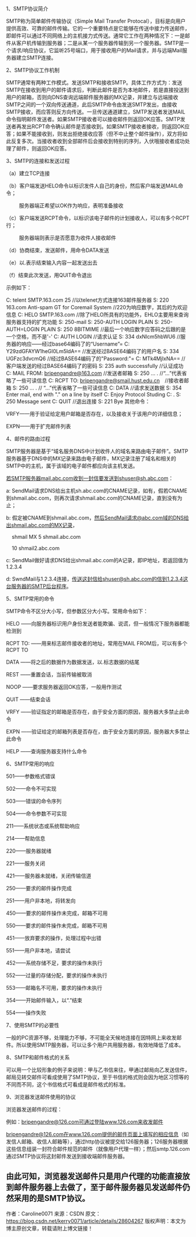 1、SMTP协议简介

SMTP称为简单邮件传输协议（Simple Mail Transfer Protocal），目标是向用户提供高效、可靠的邮件传输。它的一个重要特点是它能够在传送中接力传送邮件，即邮件可以通过不同网络上的主机接力式传送。通常它工作在两种情况下：一是邮件从客户机传输到服务器；二是从某一个服务器传输到另一个服务器。SMTP是一个请求/响应协议，它监听25号端口，用于接收用户的Mail请求，并与远端Mail服务器建立SMTP连接。

2、SMTP协议工作机制

SMTP通常有两种工作模式。发送SMTP和接收SMTP。具体工作方式为：发送SMTP在接收到用户的邮件请求后，判断此邮件是否为本地邮件，若是直接投送到用户的邮箱，否则向DNS查询远端邮件服务器的MX记录，并建立与远端接收SMTP之间的一个双向传送通道，此后SMTP命令由发送SMTP发出，由接收SMTP接收，而应答则反方向传送。一旦传送通道建立，SMTP发送者发送MAIL命令指明邮件发送者。如果SMTP接收者可以接收邮件则返回OK应答。SMTP发送者再发出RCPT命令确认邮件是否接收到。如果SMTP接收者接收，则返回OK应答；如果不能接收到，则发出拒绝接收应答（但不中止整个邮件操作），双方将如此反复多次。当接收者收到全部邮件后会接收到特别的序列，入伏哦接收者成功处理了邮件，则返回OK应答。

3、SMTP的连接和发送过程

（a）建立TCP连接

（b）客户端发送HELO命令以标识发件人自己的身份，然后客户端发送MAIL命令；

         服务器端正希望以OK作为响应，表明准备接收

（c）客户端发送RCPT命令，以标识该电子邮件的计划接收人，可以有多个RCPT行；

         服务器端则表示是否愿意为收件人接收邮件

（d）协商结束，发送邮件，用命令DATA发送

（e）以.表示结束输入内容一起发送出去

（f）结束此次发送，用QUIT命令退出

示例如下：


C: telent SMTP.163.com 25  //以telenet方式连接163邮件服务器
S: 220 163.com Anti-spam GT for Coremail System //220为响应数字，其后的为欢迎信息
C: HELO SMTP.163.com //除了HELO所具有的功能外，EHLO主要用来查询服务器支持的扩充功能 
S: 250-mail
S: 250-AUTH LOGIN PLAIN
S: 250-AUTH=LOGIN PLAIN
S: 250 8BITMIME //最后一个响应数字应答码之后跟的是一个空格，而不是'-' 
C: AUTH LOGIN   //请求认证
S: 334 dxNlcm5hbWU6  //服务器的响应——经过base64编码了的“Username”=
C: Y29zdGFAYW1heGl0Lm5ldA==  //发送经过BASE64编码了的用户名
S: 334 UGFzc3dvcmQ6  //经过BASE64编码了的"Password:"=
C: MTk4MjIxNA==  //客户端发送的经过BASE64编码了的密码
S: 235 auth successfully  //认证成功 
C: MAIL FROM: bripengandre@163.com  //发送者邮箱
S: 250 … .  //“…”代表省略了一些可读信息
C: RCPT TO: bripengandre@smail.hust.edu.cn　//接收者邮箱
S: 250 … .    // “…”代表省略了一些可读信息
C: DATA //请求发送数据
S: 354 Enter mail, end with "." on a line by itself
C: Enjoy Protocol Studing
C: .
S: 250 Message sent
C: QUIT //退出连接 
S: 221 Bye
其他命令：

VRFY——用于验证给定用户邮箱是否存在，以及接收关于该用户的详细信息；

EXPN——用于扩充邮件列表

4、邮件的路由过程

SMTP服务器是基于“域名服务DNS中计划收件人的域名来路由电子邮件”。SMTP服务器基于DNS中的MX记录来路由电子邮件，MX记录注册了域名和相关的SMTP中的主机，属于该域的电子邮件都应向该主机发送。

若SMTP服务器mail.abc.com收到一封信要发送到shuser@sh.abc.com：

a: SendMail请求DNS给出主机sh.abc.com的CNAME记录，如有，假若CNAME到shmail.abc.com，则再次请求shmail.abc.com的CNAME记录，直到没有为止；

b: 假定被CNAME到shmail.abc.com，然后SendMail请求@abc.com域的DNS给出shmail.abc.com的MX记录，

    shmail MX 5 shmail.abc.com

    10 shmail2.abc.com

c: SendMail做好请求DNS给出shmail.abc.com的A记录，即IP地址，若返回值为1.2.3.4

d: SwndMail与1.2.3.4连接，传送这封信给shuser@sh.abc.com的信到1.2.3.4这台服务器的SMTP后台程序。

5、SMTP常用的命令

SMTP命令不区分大小写，但参数区分大小写。常用命令如下：

HELO <domain> <CRLF>——向服务器标识用户身份发送者能欺骗、说谎，但一般情况下服务器都能检测到

RCPT TO: <forward-path> <CRLF>——<forward-path>用来标志邮件接收者的地址，常用在MAIL FROM后，可以有多个RCPT TO

DATA <CRLF>——将之后的数据作为数据发送，以<CRLF>.<CRLF>标志数据的结尾

REST <CRLF>——重置会话，当前传输被取消

NOOP <CRLF>——要求服务器返回OK应答，一般用作测试

QUIT <CRLF>——结束会话

VRFY <string> <CRLF>——验证指定的邮箱是否存在，由于安全方面的原因，服务器大多禁止此命令

EXPN <string> <CRLF>——验证给定的邮箱列表是否存在，由于安全方面的原因，服务器大多禁止此命令

HELP <CRLF>——查询服务器支持什么命令

6、SMTP常用的响应

501——参数格式错误

502——命令不可实现

503——错误的命令序列

504——命令参数不可实现

211——系统状态或系统帮助响应

214——帮助信息

220<domain>——服务器就绪

221<domain>——服务关闭

421<domain>——服务器未就绪，关闭传输信道

250——要求的邮件操作完成

251——用户非本地，将转发向<forward-path>

450——要求的邮件操作未完成，邮箱不可用

550——要求的邮件操作未完成，邮箱不可用

451——放弃要求的操作，处理过程中出错

551——用户非本地，请尝试<forward-path>

452——系统存储不足，要求的操作未执行

552——过量的存储分配，要求的操作未执行

553——邮箱名不可用，要求的操作未执行

354——开始邮件输入，以“.”结束

554——操作失败

7、使用SMTP的必要性

一般的PC资源不够，处理能力不够，不可能全天候地连接在因特网上来收发邮件。所以使用SMTP服务器，可以让多个用户共用服务器，有效地降低了成本。

8、SMTP和邮件格式的关系

可以用一个比较形象的例子来说明：甲与乙书信来往，甲通过邮局向乙发送信件，邮局见转交邮件可看成使用了SMTP协议，至于书信的格式则会因为地区习惯等的不同而不同，这个书信格式可看成是邮件格式的标准。

9、浏览器发送邮件使用的协议

浏览器发送邮件的过程：

例如：bripengandre@126.com可通过登陆www.126.com来收发邮件

bripengandre@126.com在www.126.com提供的邮件页面上填写的相应信息（如发信人邮箱、收信人邮箱等），通过http协议被提交给126服务器；126服务器根据这些信息组装一封符合邮件规范的邮件（就像用户代理一样）；然后smtp.126.com通过SMTP协议将这封邮件发送到接收端邮件服务器。

由此可知，浏览器发送邮件只是用户代理的功能直接放到邮件服务器上去做了，至于邮件服务器见发送邮件仍然采用的是SMTP协议。
--------------------- 
作者：Caroline0071 
来源：CSDN 
原文：https://blog.csdn.net/kerry0071/article/details/28604267 
版权声明：本文为博主原创文章，转载请附上博文链接！